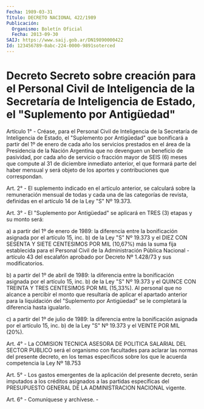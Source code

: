 ```yaml
---
Fecha: 1989-03-31
Título: DECRETO NACIONAL 422/1989
Publicación:
  Organismo: Boletín Oficial
  Fecha: 2013-09-30
SAIJ: https://www.saij.gob.ar/DN19890000422
Id: 123456789-0abc-224-0000-9891soterced
---
```

# Decreto Secreto sobre creación para el Personal Civil de Inteligencia de la Secretaría de Inteligencia de Estado, el "Suplemento por Antigüedad"

<a id="1"></a>
Artículo 1° - Créase, para el Personal Civil de Inteligencia de la Secretaría de Inteligencia de Estado, el "Suplemento por Antigüedad" que bonificará a partir del 1º de enero de cada año los servicios prestados en el área de la Presidencia de la Nación Argentina que no devenguen un beneficio de pasividad, por cada año de servicio o fracción mayor de SEIS (6) meses que compute al 31 de diciembre inmediato anterior, el que formará parte del haber mensual y será objeto de los aportes y contribuciones que correspondan.

<a id="2"></a>
Art. 2° - El suplemento indicado en el artículo anterior, se calculará sobre la remuneración mensual de todas y cada una de las categorías de revista, definidas en el artículo 14 de la Ley "S" Nº 19.373.

<a id="3"></a>
Art. 3° - El "Suplemento por Antigüedad" se aplicará en TRES (3) etapas y su monto será:

a) a partir del 1º de enero de 1989: la diferencia entre la bonificación asignada por el artículo 15, inc. b) de la Ley "S" Nº 19.373 y el DIEZ CON SESENTA Y SIETE CENTESIMOS POR MIL (10,67%) más la suma fija establecida para el Personal Civil de la Administración Pública Nacional - artículo 43 del escalafón aprobado por Decreto Nº 1.428/73 y sus modificatorios.

b) a partir del 1º de abril de 1989: la diferencia entre la bonificación asignada por el    artículo 15, inc. b) de la Ley "S" Nº 19.373 y el QUINCE CON TREINTA Y TRES CENTESIMOS POR MIL (15,33%). Al personal que no alcance a percibir el monto que resultaría de aplicar el apartado anterior para la liquidación del "Suplemento por Antigüedad" se le completará la diferencia hasta igualarlo.

c) a partir del 1º de julio de 1989: la diferencia entre la bonificación asignada por el artículo 15, inc. b) de la Ley "S" Nº 19.373 y el VEINTE POR MIL (20%).

<a id="4"></a>
Art. 4° - La COMISION TECNICA ASESORA DE POLITICA SALARIAL DEL SECTOR PUBLICO será el organismo con facultades para aclarar las normas del presente decreto, en los temas específicos sobre los que le acuerda competencia la Ley Nº 18.753

<a id="5"></a>
Art. 5° - Los gastos emergentes de la aplicación del presente    decreto, serán imputados a los créditos asignados a las partidas específicas del PRESUPUESTO GENERAL DE LA ADMINISTRACION NACIONAL vigente.

<a id="6"></a>
Art. 6° - Comuníquese y archívese. -